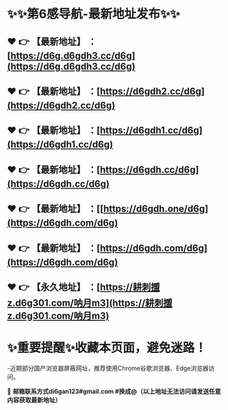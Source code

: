 :sparkles::sparkles:第6感导航-最新地址发布:sparkles::sparkles:
==
:heart: :point_right: 【最新地址】 ：[https://d6g.d6gdh3.cc/d6g](https://d6g.d6gdh3.cc/d6g)
------
:heart: :point_right: 【最新地址】 ：[https://d6gdh2.cc/d6g](https://d6gdh2.cc/d6g)
------
:heart: :point_right: 【最新地址】 ：[https://d6gdh1.cc/d6g](https://d6gdh1.cc/d6g)
------
:heart: :point_right: 【最新地址】 ：[https://d6gdh.cc/d6g](https://d6gdh.cc/d6g)
------
:heart: :point_right: 【最新地址】 ：[[https://d6gdh.one/d6g](https://d6gdh.com/d6g)
------
:heart: :point_right: 【最新地址】 ：[https://d6gdh.com/d6g](https://d6gdh.com/d6g)
------
:heart: :point_right: 【永久地址】 ：[https://耕刺擝z.d6g301.com/呐月m3](https://耕刺擝z.d6g301.com/呐月m3)
------
:sparkles:重要提醒:sparkles:收藏本页面，避免迷路！
==
-近期部分国产浏览器屏蔽网址，推荐使用Chrome谷歌浏览器、Edge浏览器访问。

:e-mail: __邮箱联系方式di6gan123#gmail.com #换成@（以上地址无法访问请发送任意内容获取最新地址）__
